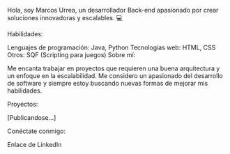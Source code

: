 Hola, soy Marcos Urrea, un desarrollador Back-end apasionado por crear soluciones innovadoras y escalables. 💻

Habilidades:

Lenguajes de programación: Java, Python
Tecnologías web: HTML, CSS
Otros: SQF (Scripting para juegos)
Sobre mí:

Me encanta trabajar en proyectos que requieren una buena arquitectura y un enfoque en la escalabilidad. Me considero un apasionado del desarrollo de software y siempre estoy buscando nuevas formas de mejorar mis habilidades.

Proyectos:

[Publicandose...]

Conéctate conmigo:

Enlace de LinkedIn
